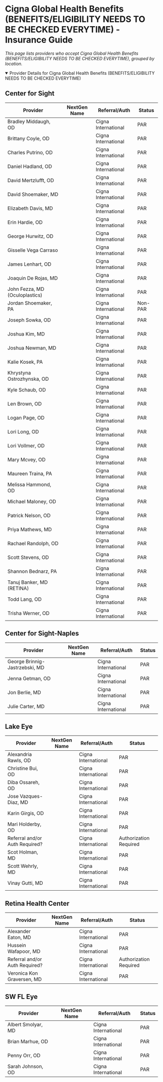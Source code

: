 # Cigna Global Health Benefits (BENEFITS/ELIGIBILITY NEEDS TO BE CHECKED EVERYTIME) - Insurance Guide

*This page lists providers who accept Cigna Global Health Benefits (BENEFITS/ELIGIBILITY NEEDS TO BE CHECKED EVERYTIME), grouped by location.*

<details open><summary>Provider Details for Cigna Global Health Benefits (BENEFITS/ELIGIBILITY NEEDS TO BE CHECKED EVERYTIME)</summary>

## Center for Sight

| Provider | NextGen Name | Referral/Auth | Status |
|----------|-------------|--------------|--------|
| Bradley Middaugh, OD |  | Cigna International | PAR |
| Brittany Coyle, OD |  | Cigna International | PAR |
| Charles Putrino, OD |  | Cigna International | PAR |
| Daniel Hadland, OD |  | Cigna International | PAR |
| David Mertzlufft, OD |  | Cigna International | PAR |
| David Shoemaker, MD |  | Cigna International | PAR |
| Elizabeth Davis, MD |  | Cigna International | PAR |
| Erin Hardie, OD |  | Cigna International | PAR |
| George Hurwitz, OD |  | Cigna International | PAR |
| Gisselle Vega Carraso |  | Cigna International | PAR |
| James Lenhart, OD |  | Cigna International | PAR |
| Joaquin De Rojas, MD |  | Cigna International | PAR |
| John Fezza, MD (Oculoplastics) |  | Cigna International | PAR |
| Jordan Shoemaker, PA |  | Cigna International | Non-PAR |
| Joseph Sowka, OD |  | Cigna International | PAR |
| Joshua Kim, MD |  | Cigna International | PAR |
| Joshua Newman, MD |  | Cigna International | PAR |
| Kalie Kosek, PA |  | Cigna International | PAR |
| Khrystyna Ostrozhynska, OD |  | Cigna International | PAR |
| Kyle Schaub, OD |  | Cigna International | PAR |
| Len Brown, OD |  | Cigna International | PAR |
| Logan Page, OD |  | Cigna International | PAR |
| Lori Long, OD |  | Cigna International | PAR |
| Lori Vollmer, OD |  | Cigna International | PAR |
| Mary Mcvey, OD |  | Cigna International | PAR |
| Maureen Traina, PA |  | Cigna International | PAR |
| Melissa Hammond, OD |  | Cigna International | PAR |
| Michael Maloney, OD |  | Cigna International | PAR |
| Patrick Nelson, OD |  | Cigna International | PAR |
| Priya Mathews, MD |  | Cigna International | PAR |
| Rachael Randolph, OD |  | Cigna International | PAR |
| Scott Stevens, OD |  | Cigna International | PAR |
| Shannon Bednarz, PA |  | Cigna International | PAR |
| Tanuj Banker, MD (RETINA) |  | Cigna International | PAR |
| Todd Lang, OD |  | Cigna International | PAR |
| Trisha Werner, OD |  | Cigna International | PAR |

## Center for Sight-Naples

| Provider | NextGen Name | Referral/Auth | Status |
|----------|-------------|--------------|--------|
| George Brinnig-Jastrzebski, MD |  | Cigna International | PAR |
| Jenna Getman, OD |  | Cigna International | PAR |
| Jon Berlie, MD |  | Cigna International | PAR |
| Julie Carter, MD |  | Cigna International | PAR |

## Lake Eye 

| Provider | NextGen Name | Referral/Auth | Status |
|----------|-------------|--------------|--------|
| Alexandria Rawls, OD |  | Cigna International | PAR |
| Christine Bui, OD |  | Cigna International | PAR |
| Diba Ossareh, OD |  | Cigna International | PAR |
| Jose Vazques-Diaz, MD |  | Cigna International | PAR |
| Karin Girgis, OD |  | Cigna International | PAR |
| Mari Holderby, OD |  | Cigna International | PAR |
| Referral and/or Auth Required? |  | Cigna International | Authorization Required |
| Scot Holman, MD |  | Cigna International | PAR |
| Scott Wehrly, MD |  | Cigna International | PAR |
| Vinay Gutti, MD |  | Cigna International | PAR |

## Retina Health Center

| Provider | NextGen Name | Referral/Auth | Status |
|----------|-------------|--------------|--------|
| Alexander Eaton, MD |  | Cigna International | PAR |
| Hussein Wafapoor, MD |  | Cigna International | PAR |
| Referral and/or Auth Required? |  | Cigna International | Authorization Required |
| Veronica Kon Graversen, MD |  | Cigna International | PAR |

## SW FL Eye

| Provider | NextGen Name | Referral/Auth | Status |
|----------|-------------|--------------|--------|
| Albert Smolyar, MD |  | Cigna International | PAR |
| Brian Marhue, OD |  | Cigna International | PAR |
| Penny Orr, OD |  | Cigna International | PAR |
| Sarah Johnson, OD |  | Cigna International | PAR |

</details>

